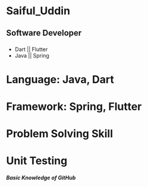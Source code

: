 # Saiful_Uddin
## Software Developer
### 

* Dart || Flutter
* Java || Spring
# Language: Java, Dart
# Framework: Spring, Flutter
# Problem Solving Skill
# Unit Testing
##### Basic Knowledge of GitHub



